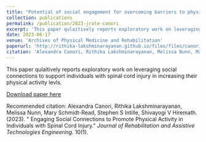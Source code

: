```yaml
---
title: "Potential of social engagement for overcoming barriers to physical activity in individuals with spinal cord injury"
collection: publications
permalink: /publication/2023-jrate-canori
excerpt: 'This paper qulaitively reports exploratory work on leveraging social connections to support individuals with spinal cord injury in increasing their physical activity levls.'
date: 2023-06-17
venue: 'Archives of Physical Medicine and Rehabilitation'
paperurl: 'http://rithika-lakshminarayanan.github.io/files/files/canori-et-al-2023-potential-of-social-engagement-for-overcoming-barriers-to-physical-activity-in-individuals-with.pdf'
citation: 'Alexandra Canori, Rithika Lakshminarayanan, Melissa Nunn, Mary Schmidt-Read, Stephen S Intille, Shivayogi V Hiremath. (2023). &quot;Engaging Social Connections to Promote Physical Activity in Individuals with Spinal Cord Injury.&quot; <i>Journal of Rehabilitation and Assistive Technologies Engineering</i>. 10(1).'
---
```

This paper qulaitively reports exploratory work on leveraging social connections to support individuals with spinal cord injury in increasing their physical activity levls.

[Download paper here](http://rithika-lakshminarayanan.github.io/files/files/canori-et-al-2023-potential-of-social-engagement-for-overcoming-barriers-to-physical-activity-in-individuals-with.pdf)

Recommended citation: Alexandra Canori, Rithika Lakshminarayanan, Melissa Nunn, Mary Schmidt-Read, Stephen S Intille, Shivayogi V Hiremath. (2023). "
Engaging Social Connections to Promote Physical Activity in Individuals with Spinal Cord Injury." <i>Journal of Rehabilitation and Assistive Technologies Engineering</i>. 10(1).